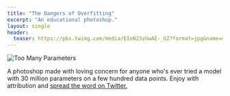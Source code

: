 ```yaml
---
title: "The Dangers of Overfitting"
excerpt: "An educational photoshop."
layout: single
header:
  teaser: https://pbs.twimg.com/media/EIoN23vUwAE-_GZ?format=jpg&name=medium
---
```


![Too Many Parameters](https://pbs.twimg.com/media/EIoN23vUwAE-_GZ?format=jpg&name=medium)

A photoshop made with loving concern for anyone who's ever tried a model with 30 million parameters on a few hundred data points. Enjoy with attribution and [spread the word on Twitter.](https://twitter.com/andronovhopf/status/1191780294946213888)